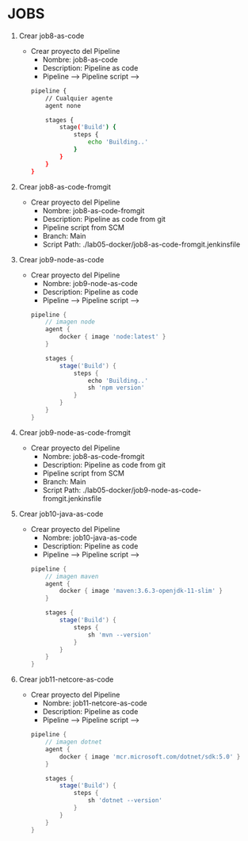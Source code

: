 # JOBS
1. Crear job8-as-code
    * Crear proyecto del Pipeline
        * Nombre: job8-as-code
        * Description: Pipeline as code
        * Pipeline --> Pipeline script --> 
        ```bash         
        pipeline {
            // Cualquier agente
            agent none

            stages {
                stage('Build') {
                    steps {
                        echo 'Building..'
                    }
                }
            }
        }
        ```
1. Crear job8-as-code-fromgit
     * Crear proyecto del Pipeline
        * Nombre: job8-as-code-fromgit
        * Description: Pipeline as code from git
        * Pipeline script from SCM
        * Branch: Main
        * Script Path: ./lab05-docker/job8-as-code-fromgit.jenkinsfile

1. Crear job9-node-as-code
    * Crear proyecto del Pipeline
        * Nombre: job9-node-as-code
        * Description: Pipeline as code
        * Pipeline --> Pipeline script --> 
        ```Groovy         
        pipeline {
            // imagen node
            agent {
                docker { image 'node:latest' }
            }

            stages {
                stage('Build') {
                    steps {
                        echo 'Building..'
                        sh 'npm version'
                    }
                }
            }
        }
        ```

1. Crear job9-node-as-code-fromgit
     * Crear proyecto del Pipeline
        * Nombre: job8-as-code-fromgit
        * Description: Pipeline as code from git
        * Pipeline script from SCM
        * Branch: Main
        * Script Path: ./lab05-docker/job9-node-as-code-fromgit.jenkinsfile


1. Crear job10-java-as-code
    * Crear proyecto del Pipeline
        * Nombre: job10-java-as-code
        * Description: Pipeline as code
        * Pipeline --> Pipeline script --> 
        ```Groovy         
        pipeline {
            // imagen maven
            agent {
                docker { image 'maven:3.6.3-openjdk-11-slim' }
            }

            stages {
                stage('Build') {
                    steps {
                        sh 'mvn --version'
                    }
                }
            }
        }
        ```

1. Crear job11-netcore-as-code
    * Crear proyecto del Pipeline
        * Nombre: job11-netcore-as-code
        * Description: Pipeline as code
        * Pipeline --> Pipeline script --> 
        ```Groovy         
        pipeline {
            // imagen dotnet
            agent {
                docker { image 'mcr.microsoft.com/dotnet/sdk:5.0' }
            }

            stages {
                stage('Build') {
                    steps {
                        sh 'dotnet --version'
                    }
                }
            }
        }
        ```     